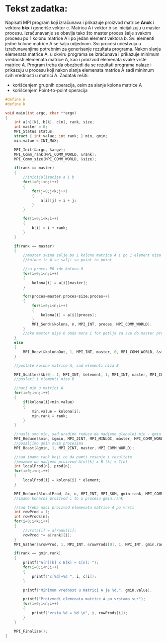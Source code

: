 # Tekst zadatka:
Napisati MPI program koji izračunava i prikazuje proizvod matrice **Anxk** i vektora **bkx** i generiše vektor c. Matrica A i vektor b se inicijalizuju u master procesu. Izračunavanje se obavlja tako što master proces šalje svakom procesu po 1 kolonu matrice A i po jedan element vektora b. Svi elementi jedne kolone matrice A se šalju odjednom. Svi procesi učestvuju u izračunavanjima potrebnim za generisanje rezultata programa. Nakon slanja elemenata matrice A, u okviru programa se izračunava i prikazuje minimum vrednosti elemenata matrice A, kao i proizvod elemenata svake vrste matrice A. Program treba da obezbedi da se rezultati programa nalaze i prikazuju u procesu koji nakon slanja elemenata matrice A sadi minimum svih vrednosti u matrici A. Zadatak rešiti:
* korišćenjem grupnih operacija, osim za slanje kolona matrice A
* korišćenjem Point-to-point operacija
```c
#define n
#define k

void main(int argc, char **argv)
{
    int a[n][k], b[k], c[n], rank, size;
    int master = 0;
    MPI_Status status;
    struct { int value; int rank; } min, gmin;
    min.value = INT_MAX;

    MPI_Init(&argc, &argv);
    MPI_Comm_rank(MPI_COMM_WORLD, &rank);
    MPI_Comm_size(MPI_COMM_WORLD, &size);

    if(rank == master) 
    {
        //inicijalizacija a i b
        for(i=0;i<n;i++)
        {
            for(j=0;j<k;j++)
            {
                a[i][j] = i + j;
            }
        }

        for(i=0;i<k;i++)
        {
            b[i] = i + rank;
        }
    }

    if(rank == master) 
    {
        //master svima salje po 1 kolonu matrice A i po 1 element niza B
        //kolone iz A se salji sa point to point

        //za proces P0 ide kolona 0
        for(i=0;i<n;i++)
        {
            kolona[i] = a[i][master];
        }

        for(proces=master;proces<size;proces++)
        {
            for(i=0;i<n;i++)
            {
                kolona[i] = a[i][proces];
            }
            MPI_Send(&kolona, n, MPI_INT, proces, MPI_COMM_WORLD);
        }
        //ako master nije 0 onda mora i for petlja za sve do master procesa
    }
    else 
    {
        MPI_Recv(&kolonaOut, 1, MPI_INT, master, 0, MPI_COMM_WORLD, &status);
    }

    //poslate kolone matrice A, sad elementi niza B

    MPI_Scatter(&b[0], 1, MPI_INT, &element, 1, MPI_INT, master, MPI_COMM_WORLD);
    //poslati i elementi niza B 

    //naci min u matrici A
    for(i=0;i<n;i++)
    {
        if(kolona[i]<min.value)
        {
            min.value = kolona[i];
            min.rank = rank;
        }
    }

    //nasli smo min, sad uradimo reduce da nadjemo globalni min - gmin 
    MPI_Reduce(&min, &gmin, MPI_2INT, MPI_MINLOC, master, MPI_COMM_WORLD);
    //posaljimo gmin svim procesima
    MPI_Bcast(&gmin, 1, MPI_2INT, master, MPI_COMM_WORLD);

    //sad imamo rank koji ce da pamti resenje i rezultate
    //mozemo da nadjemo proizvod A[n][k] x B [k] = C[n]
    int localProd[n], prod[n];
    for(i=0;i<n;i++)
    {
        localProd[i] = kolona[i] * element;
    }

    MPI_Reduce(&localProd, &c, n, MPI_INT, MPI_SUM, gmin.rank, MPI_COMM_WORLD);
    //imamo konacni proizvod i to u procesu gmin.rank 

    //sad treba naci proizvod elemenata matrice A po vrsti
    int rowProd = 1;
    int rowProds[n];
    for(i=0;i<k;i++)
    {
        //vrsta[i] = a[rank][i];
        rowProd *= a[rank][i];
    }
    MPI_Gather(&rowProd, 1, MPI_INT, &rowProds[0], 1, MPI_INT, gmin.rank, MPI_COMM_WORLD);

    if(rank == gmin.rank) 
    {
        printf("A[n][k] x B[k] = C[n]: ");
        for(i=0;i<n;i++)
        {
            printf("c[%d]=%d ", i, c[i]);
        }

        printf("Minimum vrednost u matrici A je %d.", gmin.value);

        printf("Proizvodi elemenata matrice A po vrstama su:");
        for(i=0;i<n;i++)
        {
            printf("vrsta %d = %d \n", i, rowProds[i]);
        }
    }

    MPI_Finalize();
}
```
